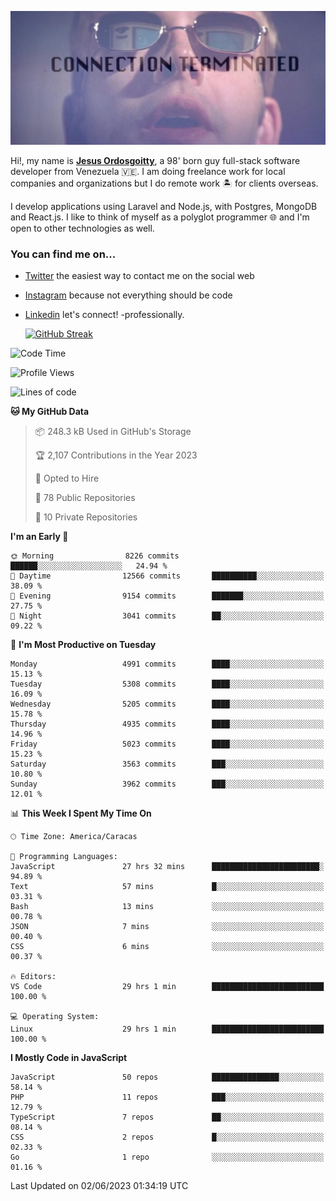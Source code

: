![hackers movie reference](./disconnected.jpg)

Hi!, my name is [**Jesus Ordosgoitty**](https://jodaz.xyz), a 98' born guy full-stack software developer from Venezuela 🇻🇪. I am doing freelance work for local companies and organizations but I do remote work 🏝️ for clients overseas. 

I develop applications using Laravel and Node.js, with Postgres, MongoDB and React.js. I like to think of myself as a polyglot programmer 🌐 and I'm open to other technologies as well.

### You can find me on...

- [Twitter](https://twitter.com/jodaz_) the easiest way to contact me on the social web
- [Instagram](https://instagram.com/jodaz_) because not everything should be code
- [Linkedin](https://linkedin.com/in/jodaz) let's connect! -professionally.


    [![GitHub Streak](https://streak-stats.demolab.com?user=jodaz&theme=tokyonight)](https://git.io/streak-stats)

<!--START_SECTION:waka-->
![Code Time](http://img.shields.io/badge/Code%20Time-3%2C952%20hrs%2027%20mins-blue)

![Profile Views](http://img.shields.io/badge/Profile%20Views-0-blue)

![Lines of code](https://img.shields.io/badge/From%20Hello%20World%20I%27ve%20Written-97.7%20million%20lines%20of%20code-blue)

**🐱 My GitHub Data** 

> 📦 248.3 kB Used in GitHub's Storage 
 > 
> 🏆 2,107 Contributions in the Year 2023
 > 
> 💼 Opted to Hire
 > 
> 📜 78 Public Repositories 
 > 
> 🔑 10 Private Repositories 
 > 
**I'm an Early 🐤** 

```text
🌞 Morning                8226 commits        ██████░░░░░░░░░░░░░░░░░░░   24.94 % 
🌆 Daytime                12566 commits       ██████████░░░░░░░░░░░░░░░   38.09 % 
🌃 Evening                9154 commits        ███████░░░░░░░░░░░░░░░░░░   27.75 % 
🌙 Night                  3041 commits        ██░░░░░░░░░░░░░░░░░░░░░░░   09.22 % 
```
📅 **I'm Most Productive on Tuesday** 

```text
Monday                   4991 commits        ████░░░░░░░░░░░░░░░░░░░░░   15.13 % 
Tuesday                  5308 commits        ████░░░░░░░░░░░░░░░░░░░░░   16.09 % 
Wednesday                5205 commits        ████░░░░░░░░░░░░░░░░░░░░░   15.78 % 
Thursday                 4935 commits        ████░░░░░░░░░░░░░░░░░░░░░   14.96 % 
Friday                   5023 commits        ████░░░░░░░░░░░░░░░░░░░░░   15.23 % 
Saturday                 3563 commits        ███░░░░░░░░░░░░░░░░░░░░░░   10.80 % 
Sunday                   3962 commits        ███░░░░░░░░░░░░░░░░░░░░░░   12.01 % 
```


📊 **This Week I Spent My Time On** 

```text
🕑︎ Time Zone: America/Caracas

💬 Programming Languages: 
JavaScript               27 hrs 32 mins      ████████████████████████░   94.89 % 
Text                     57 mins             █░░░░░░░░░░░░░░░░░░░░░░░░   03.31 % 
Bash                     13 mins             ░░░░░░░░░░░░░░░░░░░░░░░░░   00.78 % 
JSON                     7 mins              ░░░░░░░░░░░░░░░░░░░░░░░░░   00.40 % 
CSS                      6 mins              ░░░░░░░░░░░░░░░░░░░░░░░░░   00.37 % 

🔥 Editors: 
VS Code                  29 hrs 1 min        █████████████████████████   100.00 % 

💻 Operating System: 
Linux                    29 hrs 1 min        █████████████████████████   100.00 % 
```

**I Mostly Code in JavaScript** 

```text
JavaScript               50 repos            ███████████████░░░░░░░░░░   58.14 % 
PHP                      11 repos            ███░░░░░░░░░░░░░░░░░░░░░░   12.79 % 
TypeScript               7 repos             ██░░░░░░░░░░░░░░░░░░░░░░░   08.14 % 
CSS                      2 repos             █░░░░░░░░░░░░░░░░░░░░░░░░   02.33 % 
Go                       1 repo              ░░░░░░░░░░░░░░░░░░░░░░░░░   01.16 % 
```




 Last Updated on 02/06/2023 01:34:19 UTC
<!--END_SECTION:waka-->
